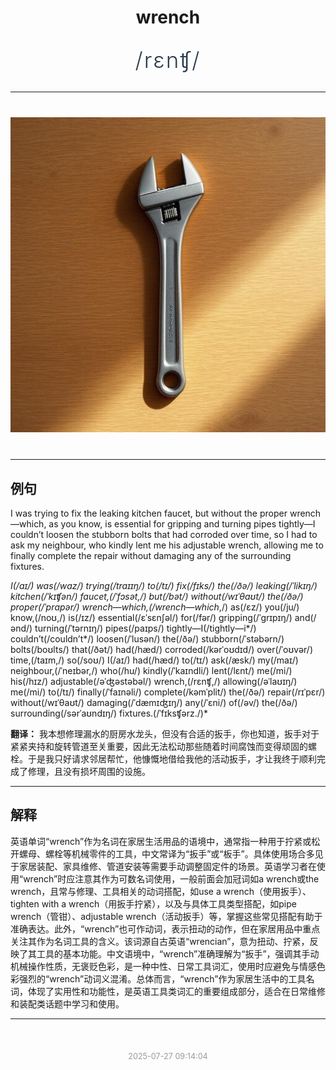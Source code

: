 <div align="center">

# wrench

<div style="margin: 30px 0;">
<h1 style="font-size: 2.5em; font-weight: 300; letter-spacing: 2px; margin: 0; color: #2c3e50;">
/rɛnʧ/
</h1>
</div>

</div>

---

<div align="center" style="margin: 40px 0;">

![wrench](images/wrench.png)

</div>

---

## 例句

I was trying to fix the leaking kitchen faucet, but without the proper wrench—which, as you know, is essential for gripping and turning pipes tightly—I couldn’t loosen the stubborn bolts that had corroded over time, so I had to ask my neighbour, who kindly lent me his adjustable wrench, allowing me to finally complete the repair without damaging any of the surrounding fixtures.

*I(/aɪ/) was(/wɑz/) trying(/traɪɪŋ/) to(/tɪ/) fix(/fɪks/) the(/ðə/) leaking(/ˈlikɪŋ/) kitchen(/ˈkɪʧən/) faucet,(/ˈfɔsət,/) but(/bət/) without(/wɪˈθaʊt/) the(/ðə/) proper(/ˈprɑpər/) wrench—which,(/wrench—which*,/) as(/ɛz/) you(/ju/) know,(/noʊ,/) is(/ɪz/) essential(/ɛˈsɛnʃəl/) for(/fər/) gripping(/ˈgrɪpɪŋ/) and(/ənd/) turning(/ˈtərnɪŋ/) pipes(/paɪps/) tightly—I(/tightly—i*/) couldn’t(/couldn’t*/) loosen(/ˈlusən/) the(/ðə/) stubborn(/ˈstəbərn/) bolts(/boʊlts/) that(/ðət/) had(/hæd/) corroded(/kərˈoʊdɪd/) over(/ˈoʊvər/) time,(/taɪm,/) so(/soʊ/) I(/aɪ/) had(/hæd/) to(/tɪ/) ask(/æsk/) my(/maɪ/) neighbour,(/ˈneɪbər,/) who(/hu/) kindly(/ˈkaɪndli/) lent(/lɛnt/) me(/mi/) his(/hɪz/) adjustable(/əˈʤəstəbəl/) wrench,(/rɛnʧ,/) allowing(/əˈlaʊɪŋ/) me(/mi/) to(/tɪ/) finally(/ˈfaɪnəli/) complete(/kəmˈplit/) the(/ðə/) repair(/rɪˈpɛr/) without(/wɪˈθaʊt/) damaging(/ˈdæmɪʤɪŋ/) any(/ˈɛni/) of(/əv/) the(/ðə/) surrounding(/sərˈaʊndɪŋ/) fixtures.(/ˈfɪksʧərz./)*

**翻译：** 我本想修理漏水的厨房水龙头，但没有合适的扳手，你也知道，扳手对于紧紧夹持和旋转管道至关重要，因此无法松动那些随着时间腐蚀而变得顽固的螺栓。于是我只好请求邻居帮忙，他慷慨地借给我他的活动扳手，才让我终于顺利完成了修理，且没有损坏周围的设施。

---

## 解释

英语单词“wrench”作为名词在家居生活用品的语境中，通常指一种用于拧紧或松开螺母、螺栓等机械零件的工具，中文常译为“扳手”或“板手”。具体使用场合多见于家居装配、家具维修、管道安装等需要手动调整固定件的场景。英语学习者在使用“wrench”时应注意其作为可数名词使用，一般前面会加冠词如a wrench或the wrench，且常与修理、工具相关的动词搭配，如use a wrench（使用扳手）、tighten with a wrench（用扳手拧紧），以及与具体工具类型搭配，如pipe wrench（管钳）、adjustable wrench（活动扳手）等，掌握这些常见搭配有助于准确表达。此外，“wrench”也可作动词，表示扭动的动作，但在家居用品中重点关注其作为名词工具的含义。该词源自古英语“wrencian”，意为扭动、拧紧，反映了其工具的基本功能。中文语境中，“wrench”准确理解为“扳手”，强调其手动机械操作性质，无褒贬色彩，是一种中性、日常工具词汇，使用时应避免与情感色彩强烈的“wrench”动词义混淆。总体而言，“wrench”作为家居生活中的工具名词，体现了实用性和功能性，是英语工具类词汇的重要组成部分，适合在日常维修和装配类话题中学习和使用。


---

<div align="center" style="margin-top: 50px;">
<small style="color: #999; font-size: 0.9em;">2025-07-27 09:14:04</small>
</div>
